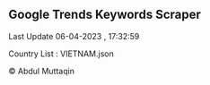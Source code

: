

## Google Trends Keywords Scraper 
 
Last Update 06-04-2023 , 17:32:59

Country List :
VIETNAM.json



© Abdul Muttaqin 
